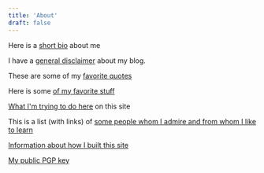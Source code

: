```yaml
---
title: 'About'
draft: false
---
```


Here is a [short bio](../info/shortbio) about me

I have a [general disclaimer](../info/disclaimer) about my blog.

These are some of my [favorite quotes](../quotes)

Here is some [of my favorite stuff](../favoritestuff)

[What I'm trying to do here](../info/aboutthissite) on this site

This is a list (with links) of [some people whom I admire and from whom I like to learn](../info/admire)

[Information about how I built this site](../info/sitetech)

[My public PGP key](../info/pgpkey)
